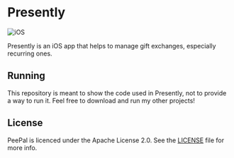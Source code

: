 # Presently

![iOS](https://img.shields.io/badge/platform-ios-lightgrey.svg)

Presently is an iOS app that helps to manage gift exchanges, especially recurring ones.

## Running

This repository is meant to show the code used in Presently, not to provide a way to run it. Feel free to download and run my other projects!

## License

PeePal is licenced under the Apache License 2.0. See the [LICENSE](https://github.com/tgpatrick/Presently/blob/main/LICENSE) file for more info.
